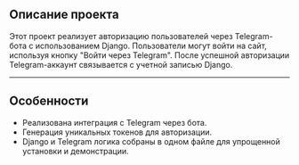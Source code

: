 ## Описание проекта
Этот проект реализует авторизацию пользователей через Telegram-бота с использованием Django. Пользователи могут войти на сайт, используя кнопку "Войти через Telegram". После успешной авторизации Telegram-аккаунт связывается с учетной записью Django.

---

## Особенности

- Реализована интеграция с Telegram через бота.
- Генерация уникальных токенов для авторизации.
- Django и Telegram логика собраны в одном файле для упрощенной установки и демонстрации.
